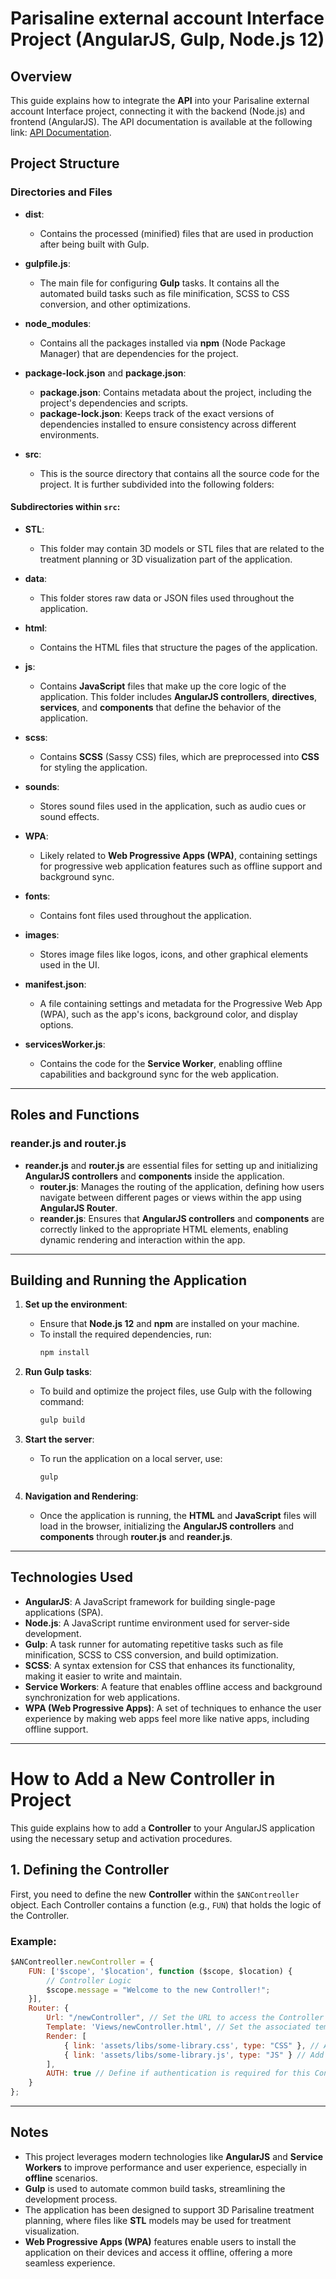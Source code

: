 # Parisaline external account Interface Project (AngularJS, Gulp, Node.js 12)

## Overview
This guide explains how to integrate the **API** into your Parisaline external account Interface project, connecting it with the backend (Node.js) and frontend (AngularJS). The API documentation is available at the following link: [API Documentation](https://api.setupaligners.com/doc-account).


## Project Structure

### Directories and Files

- **dist**: 
  - Contains the processed (minified) files that are used in production after being built with Gulp.

- **gulpfile.js**: 
  - The main file for configuring **Gulp** tasks. It contains all the automated build tasks such as file minification, SCSS to CSS conversion, and other optimizations.

- **node_modules**: 
  - Contains all the packages installed via **npm** (Node Package Manager) that are dependencies for the project.

- **package-lock.json** and **package.json**:
  - **package.json**: Contains metadata about the project, including the project's dependencies and scripts.
  - **package-lock.json**: Keeps track of the exact versions of dependencies installed to ensure consistency across different environments.

- **src**: 
  - This is the source directory that contains all the source code for the project. It is further subdivided into the following folders:

#### Subdirectories within `src`:

- **STL**: 
  - This folder may contain 3D models or STL files that are related to the treatment planning or 3D visualization part of the application.

- **data**: 
  - This folder stores raw data or JSON files used throughout the application.

- **html**: 
  - Contains the HTML files that structure the pages of the application.

- **js**: 
  - Contains **JavaScript** files that make up the core logic of the application. This folder includes **AngularJS controllers**, **directives**, **services**, and **components** that define the behavior of the application.

- **scss**: 
  - Contains **SCSS** (Sassy CSS) files, which are preprocessed into **CSS** for styling the application.

- **sounds**: 
  - Stores sound files used in the application, such as audio cues or sound effects.

- **WPA**: 
  - Likely related to **Web Progressive Apps (WPA)**, containing settings for progressive web application features such as offline support and background sync.

- **fonts**: 
  - Contains font files used throughout the application.

- **images**: 
  - Stores image files like logos, icons, and other graphical elements used in the UI.

- **manifest.json**: 
  - A file containing settings and metadata for the Progressive Web App (WPA), such as the app's icons, background color, and display options.

- **servicesWorker.js**: 
  - Contains the code for the **Service Worker**, enabling offline capabilities and background sync for the web application.

---

## Roles and Functions

### **reander.js** and **router.js**
- **reander.js** and **router.js** are essential files for setting up and initializing **AngularJS controllers** and **components** inside the application.
  - **router.js**: Manages the routing of the application, defining how users navigate between different pages or views within the app using **AngularJS Router**.
  - **reander.js**: Ensures that **AngularJS controllers** and **components** are correctly linked to the appropriate HTML elements, enabling dynamic rendering and interaction within the app.

---

## Building and Running the Application

1. **Set up the environment**:
   - Ensure that **Node.js 12** and **npm** are installed on your machine.
   - To install the required dependencies, run:
     ```bash
     npm install
     ```

2. **Run Gulp tasks**:
   - To build and optimize the project files, use Gulp with the following command:
     ```bash
     gulp build
     ```

3. **Start the server**:
   - To run the application on a local server, use:
     ```bash
     gulp
     ```

4. **Navigation and Rendering**:
   - Once the application is running, the **HTML** and **JavaScript** files will load in the browser, initializing the **AngularJS controllers** and **components** through **router.js** and **reander.js**.

---

## Technologies Used

- **AngularJS**: A JavaScript framework for building single-page applications (SPA).
- **Node.js**: A JavaScript runtime environment used for server-side development.
- **Gulp**: A task runner for automating repetitive tasks such as file minification, SCSS to CSS conversion, and build optimization.
- **SCSS**: A syntax extension for CSS that enhances its functionality, making it easier to write and maintain.
- **Service Workers**: A feature that enables offline access and background synchronization for web applications.
- **WPA (Web Progressive Apps)**: A set of techniques to enhance the user experience by making web apps feel more like native apps, including offline support.

---
# How to Add a New Controller in Project

This guide explains how to add a **Controller** to your AngularJS application using the necessary setup and activation procedures.

## 1. Defining the Controller

First, you need to define the new **Controller** within the `$ANContreoller` object. Each Controller contains a function (e.g., `FUN`) that holds the logic of the Controller.

### Example:

```javascript
$ANContreoller.newController = {
    FUN: ['$scope', '$location', function ($scope, $location) {
        // Controller Logic
        $scope.message = "Welcome to the new Controller!";
    }],
    Router: {
        Url: "/newController", // Set the URL to access the Controller
        Template: 'Views/newController.html', // Set the associated template (HTML) for the Controller
        Render: [
            { link: 'assets/libs/some-library.css', type: "CSS" }, // Add CSS files
            { link: 'assets/libs/some-library.js', type: "JS" } // Add JS files
        ],
        AUTH: true // Define if authentication is required for this Controller
    }
};
```
----
## Notes

- This project leverages modern technologies like **AngularJS** and **Service Workers** to improve performance and user experience, especially in **offline** scenarios.
- **Gulp** is used to automate common build tasks, streamlining the development process.
- The application has been designed to support 3D Parisaline treatment planning, where files like **STL** models may be used for treatment visualization.
- **Web Progressive Apps (WPA)** features enable users to install the application on their devices and access it offline, offering a more seamless experience.

